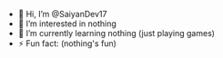 - 👋 Hi, I’m @SaiyanDev17
- 👀 I’m interested in nothing
- 🌱 I’m currently learning nothing (just playing games)
- ⚡ Fun fact: (nothing's fun)

<!---
SaiyanDev17/SaiyanDev17 is a ✨ special ✨ repository because its `README.md` (this file) appears on your GitHub profile.
You can click the Preview link to take a look at your changes.
--->
